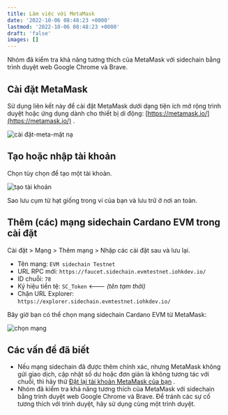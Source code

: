```yaml
---
title: Làm việc với MetaMask
date: '2022-10-06 08:48:23 +0000'
lastmod: '2022-10-06 08:48:23 +0000'
draft: 'false'
images: []
---
```


Nhóm đã kiểm tra khả năng tương thích của MetaMask với sidechain bằng trình duyệt web Google Chrome và Brave.

## Cài đặt MetaMask

Sử dụng liên kết này để cài đặt MetaMask dưới dạng tiện ích mở rộng trình duyệt hoặc ứng dụng dành cho thiết bị di động: [https://metamask.io/](https://metamask.io/) .

![cài đặt-meta-mặt nạ](https://user-images.githubusercontent.com/10556209/148433190-2aabc719-67fb-40f3-a459-0f5f0d81e169.png)

## Tạo hoặc nhập tài khoản

Chọn tùy chọn để tạo một tài khoản.

![tạo tài khoản](https://docs.cardano.org/static/982017e44b8c53b562472ab69fa4395b/e3189/sc-metammask-create-account.png)

Sao lưu cụm từ hạt giống trong ví của bạn và lưu trữ ở nơi an toàn.

## Thêm (các) mạng sidechain Cardano EVM trong cài đặt

Cài đặt &gt; Mạng &gt; Thêm mạng &gt; Nhập các cài đặt sau và lưu lại.

- Tên mạng: `EVM sidechain Testnet`
- URL RPC mới: `https://faucet.sidechain.evmtestnet.iohkdev.io/`
- ID chuỗi: `78`
- Ký hiệu tiền tệ: `SC_Token` &lt;--- *(tên tạm thời)*
- Chặn URL Explorer: `https://explorer.sidechain.evmtestnet.iohkdev.io/`

Bây giờ bạn có thể chọn mạng sidechain Cardano EVM từ MetaMask:

![chọn mạng](https://docs.cardano.org/static/ad1e7a421d3729fbbea5d08d7c486758/2ece4/sc-metamask-select-testnet.png)

## Các vấn đề đã biết

- Nếu mạng sidechain đã được thêm chính xác, nhưng MetaMask không gửi giao dịch, cập nhật số dư hoặc đơn giản là không tương tác với chuỗi, thì hãy thử [Đặt lại tài khoản MetaMask của bạn](https://metamask.zendesk.com/hc/en-us/articles/360015488891-How-to-reset-an-account) .
- Nhóm đã kiểm tra khả năng tương thích của MetaMask với sidechain bằng trình duyệt web Google Chrome và Brave. Để tránh các sự cố tương thích với trình duyệt, hãy sử dụng cùng một trình duyệt.
